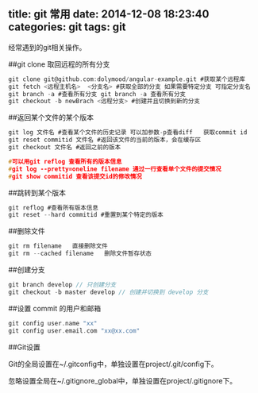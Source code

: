 title: git  常用
date: 2014-12-08 18:23:40
categories: git
tags: git
---
经常遇到的git相关操作。

##git clone 取回远程的所有分支

```c
git clone git@github.com:dolymood/angular-example.git #获取某个远程库
git fetch <远程主机名>  <分支名> #获取全部的分支 如果需要特定分支 可指定分支名
git branch -a #查看所有分支 git branch -a 查看所有分支
git checkout -b newBrach <远程分支> #创建并且切换到新的分支
```

##返回某个文件的某个版本 

```c
git log 文件名 #查看某个文件的历史记录 可以加参数-p查看diff   获取commit id
git reset commitid 文件名 #返回该文件的当前的版本，会在缓存区
git checkout 文件名 #返回之前的版本

#可以用git reflog 查看所有的版本信息
#git log --pretty=oneline filename 通过一行查看单个文件的提交情况
#git show commitid 查看该提交id的修改情况
```

##跳转到某个版本

```c
git reflog #查看所有版本信息
git reset --hard commitid #重置到某个特定的版本
```

##删除文件

```c
git rm filename   直接删除文件
git rm --cached filename   删除文件暂存状态
```
 
##创建分支

```c
git branch develop // 只创建分支
git checkout -b master develop // 创建并切换到 develop 分支
```

##设置 commit 的用户和邮箱

```c
git config user.name "xx"
git config user.email.com "xx@xx.com"
```

##Git设置

Git的全局设置在~/.gitconfig中，单独设置在project/.git/config下。

忽略设置全局在~/.gitignore_global中，单独设置在project/.gitignore下。


